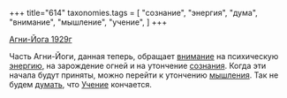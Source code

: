 +++
title="614"
taxonomies.tags = [
 "сознание",
 "энергия",
 "дума",
 "внимание",
 "мышление",
 "учение",
]
+++

[Агни-Йога 1929г](/agni/1929)

Часть Агни-Йоги, данная теперь, обращает [внимание](/tags/внимание) на психическую [энергию](/tags/энергия), на зарождение огней и на утончение [сознания](/tags/сознание). Когда эти начала будут приняты, можно перейти к утончению [мышления](/tags/мышление). Так не будем [думать](/tags/дума), что [Учение](/tags/учение) кончается.